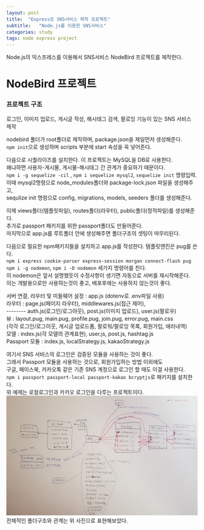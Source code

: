 ```yaml
---
layout: post
title:  "Express로 SNS서비스 제작 프로젝트"
subtitle:   "Node.js를 이용한 SNS서비스"
categories: study
tags: node express project
---
```


Node.js의 익스프레스를 이용해서 SNS서비스 NodeBird 프로젝트를 제작한다.

# NodeBird 프로젝트

### 프로젝트 구조

로그인, 이미지 업로드, 게시글 작성, 해시태그 검색, 팔로잉 기능이 있는 SNS 서비스 제작  

nodebird 폴더가 root폴더로 제작하며, package.json을 제일먼저 생성해준다.  
`npm init`으로 생성하며 scripts 부분에 start 속성을 꼭 넣어준다.  

다음으로 시퀄라이즈를 설치한다. 이 프로젝트는 MySQL을 DB로 사용한다.  
왜냐하면 사용자-게시물, 게시물-해시태그 간 관계가 중요하기 때문이다.  
`npm i -g sequelize -cil` , `npm i sequelize mysql2`, `sequelize init` 명령입력.  
이때 mysql2명령으로 node_modules폴더와 package-lock.json 파일을 생성해주고,  
sequlize init 명령으로 config, migrations, models, seeders 폴더를 생성해준다.  

이제 views폴더(템플릿파일), routes폴더(라우터), public폴더(정적파일)를 생성해준다.  
추가로 passport 패키지를 위한 passport폴더도 만들어준다.  
마지막으로 app.js를 루트폴더 안에 생성해주면 폴더구조의 셋팅이 마무리된다.  

다음으로 필요한 npm패키지들을 설치하고 app.js를 작성한다. 템플릿엔진은 pug를 쓴다.  
`npm i express cookie-parser express-session morgan connect-flash pug`  
`npm i -g nodemon`, `npm i -D nodemon` 세가지 명령어를 친다.  
이 nodemon은 앞서 설명했듯이 수정사항이 생기면 자동으로 서버를 재시작해준다.  
이는 개발용으로만 사용하는것이 좋고, 배포후에는 사용하지 않는것이 좋다.  

서버 연결, 라우터 및 미들웨어 설정 : app.js (dotenv로 .env파일 사용)  
라우터 : page.js(페이지 라우터), middlewares.js(접근 제어),  
-------- auth.js(로그인/로그아웃), post.js(이미지 업로드), user.js(팔로우)  
뷰 : layout.pug, main.pug, profile.pug, join.pug, error.pug, main.css  
(각각 로그인/로그이웃, 게시글 업로드폼, 팔로워/팔로잉 목록, 회원가입, 에러내역)  
모델 : index.js(각 모델의 관계표현), user.js, post.js, hashtag.js  
Passport 모듈 : index.js, localStrategy.js, kakaoStrategy.js  

여기서 SNS 서비스의 로그인은 검증된 모듈을 사용하는 것이 좋다.  
그래서 Passport 모듈을 사용하는 것으로, 회원가입하는 방법 이외에도  
구글, 페이스북, 카카오톡 같은 기존 SNS 계정으로 로그인 할 때도 이걸 사용한다.  
`npm i passport passport-local passport-kakao bcryptjs`로 패키지를 설치한다.  
위 예제는 로컬로그인과 카카오 로그인을 다루는 프로젝트이다.  
![NodeBird](/assets/img/nodebird.PNG)  
전체적인 폴더구조와 관계는 위 사진으로 표현해보았다.  

